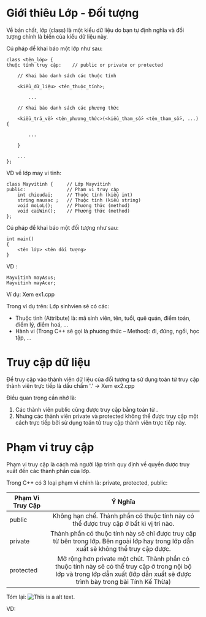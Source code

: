 # Giới thiêu Lớp - Đối tượng 
Về bản chất, lớp (class) là một kiểu dữ liệu do bạn tự định nghĩa và đối tượng chính là biến của kiểu dữ liệu này. 

Cú pháp để khai báo một lớp như sau:

    class <tên_lớp> {
    thuộc tính truy cập:    // public or private or protected

        // Khai báo danh sách các thuộc tính

        <kiểu_dữ_liệu> <tên_thuộc_tính>;

            ...

        // Khai báo danh sách các phương thức
        
        <kiểu_trả_về> <tên_phương_thức>(<kiểu_tham_số> <tên_tham_số>, ...) {

            ...

        }

        ...
    };

VD về lớp may vi tinh: 

    class Mayvitinh {     // Lớp Mayvitinh
    public:               // Phạm vi truy cập
        int chieudai;     // Thuộc tính (kiểu int)
        string mausac ;   // Thuộc tính (kiểu string)
        void moLoL();     // Phương thức (method)
        void caiWin();    // Phương thức (method)
    };

Cú pháp để khai báo một đối tượng như sau:

    int main()
    {
        <tên lớp> <tên đối tượng>
    }

VD : 

    Mayvitinh mayAsus;
    Mayvitinh mayAcer;

Ví dụ: Xem ex1.cpp

Trong ví dụ trên:
Lớp sinhvien sẽ có các:

* Thuộc tính (Attribute) là: mã sinh viên, tên, tuổi, quê quán, điểm toán, điểm lý, điểm hoá, …
* Hành vi (Trong C++ sẽ gọi là phương thức – Method): đi, đứng, ngồi, học tập, …

# Truy cập dữ liệu

Để truy cập vào thành viên dữ liệu của đối tượng ta sử dụng toán tử truy cập thành viên trực tiếp là dấu chấm '.' -> Xem ex2.cpp

Điều quan trọng cần nhớ là:

1. Các thành viên public cũng được truy cập bằng toán tử .
2. Nhưng các thành viên private và protected không thể được truy cập một cách trực tiếp bởi sử dụng toán tử truy cập thành viên trực tiếp này.
# Phạm vi truy cập 
Phạm vi truy cập là cách mà người lập trình quy định về quyền được truy xuất đến các thành phần của lớp.

Trong C++ có 3 loại phạm vi chính là: private, protected, public:

| Phạm Vi Truy Cập  | Ý Nghĩa |
| ------------- |:-------------:|
| public      | Không hạn chế. Thành phần có thuộc tính này có thể được truy cập ở bất kì vị trí nào.     |
| private      | Thành phần có thuộc tính này sẽ chỉ được truy cập từ bên trong lớp. Bên ngoài lớp hay trong lớp dẫn xuất sẽ không thể truy cập được.     |
| protected      | Mở rộng hơn private một chút. Thành phần có thuộc tính này sẽ có thể truy cập ở trong nội bộ lớp và trong lớp dẫn xuất (lớp dẫn xuất sẽ được trình bày trong bài Tính Kế Thừa)     |

Tóm lại: 
![This is a alt text.](/img/pvtc.png "This is a sample image.")

VD: 